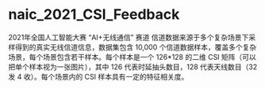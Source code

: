 # naic_2021_CSI_Feedback
2021年全国人工智能大赛 “AI+无线通信” 赛道
信道数据来源于多个复杂场景下采样得到的真实无线信道信息，数据集包含 10,000 个信道数据样本，覆盖多个复杂场景，每个场景包含若干样本。每个样本是一个 126*128 的二维 CSI 矩阵（可以把单个样本视为一张图片），其中 126 代表时延抽头数目，128 代表天线数目（32 发 4 收）。每个场景内的 CSI 样本具有一定的特征相关度。

